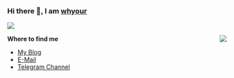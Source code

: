 <!--
**whyour/whyour** is a ✨ _special_ ✨ repository because its `README.md` (this file) appears on your GitHub profile.

Here are some ideas to get you started:

- 🔭 I’m currently working on ...
- 🌱 I’m currently learning ...
- 👯 I’m looking to collaborate on ...
- 🤔 I’m looking for help with ...
- 💬 Ask me about ...
- 📫 How to reach me: ...
- 😄 Pronouns: ...
- ⚡ Fun fact: ...
-->

### Hi there 👋, I am [whyour](https://whyour.cn)
![](https://komarev.com/ghpvc/?username=whyour&color=green)

<img src="https://github-readme-stats-mrdulin.vercel.app/api?username=whyour&show_icons=true&hide_border=true&include_all_commits=true&hide_title=true" align="right">

**Where to find me**

- [My Blog](https://whyour.cn)
- [E-Mail](mailto:imwhyour@gmail.com)
- [Telegram Channel](https://t.me/jiao_long)
